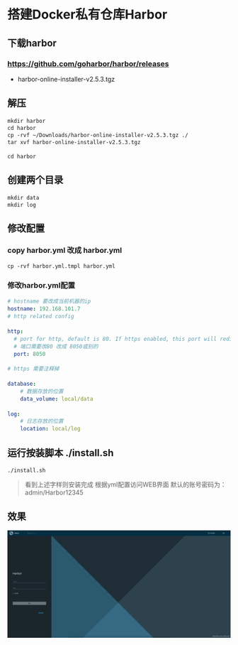 # 搭建Docker私有仓库Harbor
## 下载harbor

### https://github.com/goharbor/harbor/releases
- harbor-online-installer-v2.5.3.tgz

## 解压

```shell
mkdir harbor
cd harbor
cp -rvf ~/Downloads/harbor-online-installer-v2.5.3.tgz ./
tar xvf harbor-online-installer-v2.5.3.tgz

cd harbor

```

## 创建两个目录

```shell
mkdir data
mkdir log
```


## 修改配置

### copy harbor.yml 改成 harbor.yml

```shell
cp -rvf harbor.yml.tmpl harbor.yml
```


### 修改harbor.yml配置

```yml
# hostname 要改成当前机器的ip
hostname: 192.168.101.7
# http related config

http:
  # port for http, default is 80. If https enabled, this port will redirect to https port
  # 端口需要改80 改成 8050或别的
  port: 8050

# https 需要注释掉

database:
    # 数据存放的位置
    data_volume: local/data

log:
    # 日志存放的位置
    location: local/log
```


## 运行按装脚本 ./install.sh

```shell
./install.sh
```

> 看到上述字样则安装完成
根据yml配置访问WEB界面
默认的账号密码为：admin/Harbor12345


## 效果
![](./imgs/1.png '图片')